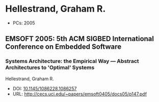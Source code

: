 # Hellestrand, Graham R.

* PCs: 2005

## EMSOFT 2005: 5th ACM SIGBED International Conference on Embedded Software

### Systems Architecture: the Empirical Way — Abstract Architectures to 'Optimal' Systems
Hellestrand, Graham R.
* DOI: [10.1145/1086228.1086257](https://doi.org/10.1145/1086228.1086257)
* URL: <http://cecs.uci.edu/~papers/emsoft0405/docs05/p147.pdf>

